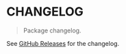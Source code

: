 # CHANGELOG

> Package changelog.

See [GitHub Releases](https://github.com/stdlib-js/math-base-special-hypot/releases) for the changelog.